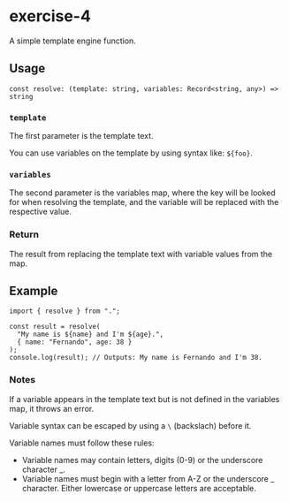 # exercise-4
A simple template engine function.

## Usage
```
const resolve: (template: string, variables: Record<string, any>) => string
```

### `template`
The first parameter is the template text.

You can use variables on the template by using syntax like: `${foo}`.

### `variables`
The second parameter is the variables map, where the key will be looked for when resolving the template, and the variable will be replaced with the respective value.

### Return
The result from replacing the template text with variable values from the map.

## Example
```
import { resolve } from ".";

const result = resolve(
  "My name is ${name} and I'm ${age}.",
  { name: "Fernando", age: 38 }
);
console.log(result); // Outputs: My name is Fernando and I'm 38.

```

### Notes
If a variable appears in the template text but is not defined in the variables map, it throws an error.

Variable syntax can be escaped by using a `\` (backslach) before it.

Variable names must follow these rules:
- Variable names may contain letters, digits (0-9) or the underscore character _.
- Variable names must begin with a letter from A-Z or the underscore _ character. Either lowercase or uppercase letters are acceptable.